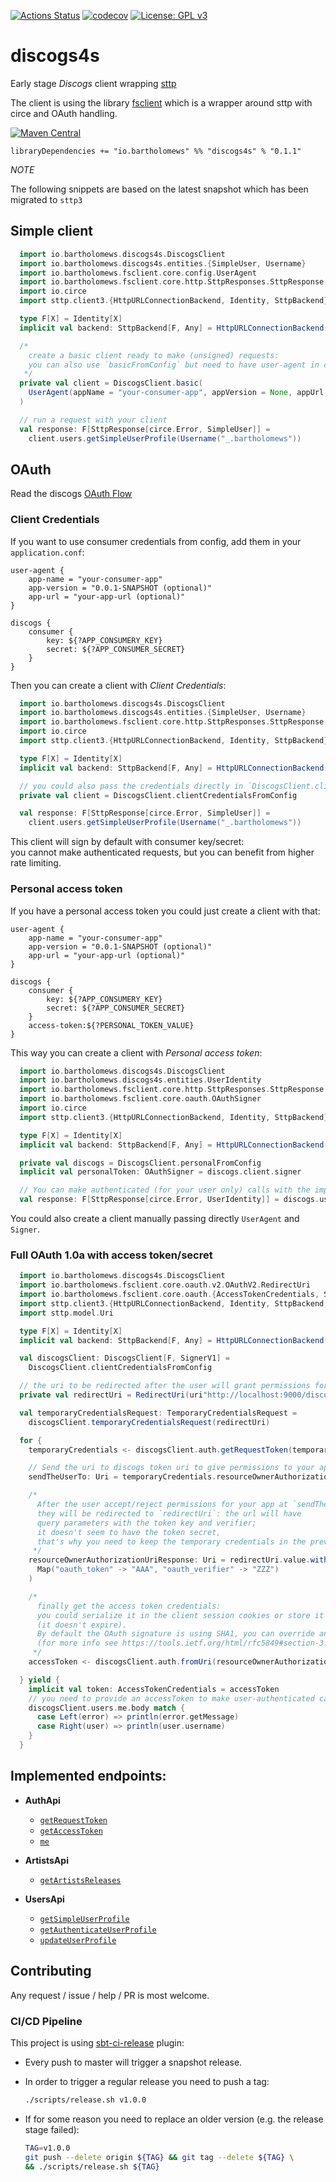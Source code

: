 [![Actions Status](https://github.com/bartholomews/discogs4s/workflows/build/badge.svg)](https://github.com/bartholomews/discogs4s/actions)
[![codecov](https://codecov.io/gh/bartholomews/discogs4s/branch/master/graph/badge.svg)](https://codecov.io/gh/bartholomews/discogs4s)
[![License: GPL v3](https://img.shields.io/badge/License-GPLv3-blue.svg)](https://www.gnu.org/licenses/gpl-3.0)

# discogs4s
Early stage *Discogs* client wrapping [sttp](https://sttp.softwaremill.com/en/latest)

The client is using the library [fsclient](https://github.com/bartholomews/fsclient)
which is a wrapper around sttp with circe and OAuth handling.

[![Maven Central](https://maven-badges.herokuapp.com/maven-central/io.bartholomews/discogs4s_2.13/badge.svg)](https://maven-badges.herokuapp.com/maven-central/io.bartholomews/discogs4s_2.13)

```
libraryDependencies += "io.bartholomews" %% "discogs4s" % "0.1.1"
```

*NOTE*

The following snippets are based on the latest snapshot 
which has been migrated to `sttp3`

## Simple client

```scala
  import io.bartholomews.discogs4s.DiscogsClient
  import io.bartholomews.discogs4s.entities.{SimpleUser, Username}
  import io.bartholomews.fsclient.core.config.UserAgent
  import io.bartholomews.fsclient.core.http.SttpResponses.SttpResponse
  import io.circe
  import sttp.client3.{HttpURLConnectionBackend, Identity, SttpBackend}

  type F[X] = Identity[X]
  implicit val backend: SttpBackend[F, Any] = HttpURLConnectionBackend()

  /*
    create a basic client ready to make (unsigned) requests:
    you can also use `basicFromConfig` but need to have user-agent in config
   */
  private val client = DiscogsClient.basic(
    UserAgent(appName = "your-consumer-app", appVersion = None, appUrl = None)
  )

  // run a request with your client
  val response: F[SttpResponse[circe.Error, SimpleUser]] =
    client.users.getSimpleUserProfile(Username("_.bartholomews"))
```

## OAuth

Read  the discogs [OAuth Flow](https://www.discogs.com/developers/#page:authentication,header:authentication-discogs-auth-flow)

### Client Credentials 

If you want to use consumer credentials from config, add them in your `application.conf`:
```
user-agent {
    app-name = "your-consumer-app"
    app-version = "0.0.1-SNAPSHOT (optional)"
    app-url = "your-app-url (optional)"
}

discogs {
    consumer {
        key: ${?APP_CONSUMERY_KEY}
        secret: ${?APP_CONSUMER_SECRET}
    }
}
```

Then you can create a client with *Client Credentials*:
```scala
  import io.bartholomews.discogs4s.DiscogsClient
  import io.bartholomews.discogs4s.entities.{SimpleUser, Username}
  import io.bartholomews.fsclient.core.http.SttpResponses.SttpResponse
  import io.circe
  import sttp.client3.{HttpURLConnectionBackend, Identity, SttpBackend}

  type F[X] = Identity[X]
  implicit val backend: SttpBackend[F, Any] = HttpURLConnectionBackend()

  // you could also pass the credentials directly in `DiscogsClient.clientCredentials`
  private val client = DiscogsClient.clientCredentialsFromConfig

  val response: F[SttpResponse[circe.Error, SimpleUser]] =
    client.users.getSimpleUserProfile(Username("_.bartholomews"))
```

This client will sign by default with consumer key/secret:  
you cannot make authenticated requests, but you can benefit from higher rate limiting.

### Personal access token

If you have a personal access token you could just create a client with that:
```
user-agent {
    app-name = "your-consumer-app"
    app-version = "0.0.1-SNAPSHOT (optional)"
    app-url = "your-app-url (optional)"
}

discogs {
    consumer {
        key: ${?APP_CONSUMERY_KEY}
        secret: ${?APP_CONSUMER_SECRET}
    }
    access-token:${?PERSONAL_TOKEN_VALUE}
}
```

This way you can create a client with *Personal access token*:
```scala
  import io.bartholomews.discogs4s.DiscogsClient
  import io.bartholomews.discogs4s.entities.UserIdentity
  import io.bartholomews.fsclient.core.http.SttpResponses.SttpResponse
  import io.bartholomews.fsclient.core.oauth.OAuthSigner
  import io.circe
  import sttp.client3.{HttpURLConnectionBackend, Identity, SttpBackend}

  type F[X] = Identity[X]
  implicit val backend: SttpBackend[F, Any] = HttpURLConnectionBackend()

  private val discogs = DiscogsClient.personalFromConfig
  implicit val personalToken: OAuthSigner = discogs.client.signer

  // You can make authenticated (for your user only) calls with the implicit signer
  val response: F[SttpResponse[circe.Error, UserIdentity]] = discogs.users.me
```

You could also create a client manually passing directly `UserAgent` and `Signer`.

### Full OAuth 1.0a with access token/secret
```scala
  import io.bartholomews.discogs4s.DiscogsClient
  import io.bartholomews.fsclient.core.oauth.v2.OAuthV2.RedirectUri
  import io.bartholomews.fsclient.core.oauth.{AccessTokenCredentials, SignerV1, TemporaryCredentialsRequest}
  import sttp.client3.{HttpURLConnectionBackend, Identity, SttpBackend, UriContext}
  import sttp.model.Uri

  type F[X] = Identity[X]
  implicit val backend: SttpBackend[F, Any] = HttpURLConnectionBackend()

  val discogsClient: DiscogsClient[F, SignerV1] =
    DiscogsClient.clientCredentialsFromConfig

  // the uri to be redirected after the user will grant permissions for your app
  private val redirectUri = RedirectUri(uri"http://localhost:9000/discogs/callback")

  val temporaryCredentialsRequest: TemporaryCredentialsRequest =
    discogsClient.temporaryCredentialsRequest(redirectUri)

  for {
    temporaryCredentials <- discogsClient.auth.getRequestToken(temporaryCredentialsRequest).body

    // Send the uri to discogs token uri to give permissions to your app
    sendTheUserTo: Uri = temporaryCredentials.resourceOwnerAuthorizationRequest

    /*
      After the user accept/reject permissions for your app at `sendTheUserTo` uri,
      they will be redirected to `redirectUri`: the url will have
      query parameters with the token key and verifier;
      it doesn't seem to have the token secret,
      that's why you need to keep the temporary credentials in the previous step
     */
    resourceOwnerAuthorizationUriResponse: Uri = redirectUri.value.withParams(
      Map("oauth_token" -> "AAA", "oauth_verifier" -> "ZZZ")
    )

    /*
      finally get the access token credentials:
      you could serialize it in the client session cookies or store it somewhere
      (it doesn't expire).
      By default the OAuth signature is using SHA1, you can override and use PLAINTEXT instead
      (for more info see https://tools.ietf.org/html/rfc5849#section-3.4).
     */
    accessToken <- discogsClient.auth.fromUri(resourceOwnerAuthorizationUriResponse, temporaryCredentials).body

  } yield {
    implicit val token: AccessTokenCredentials = accessToken
    // you need to provide an accessToken to make user-authenticated calls
    discogsClient.users.me.body match {
      case Left(error) => println(error.getMessage)
      case Right(user) => println(user.username)
    }
  }
```

## Implemented endpoints:

- **AuthApi**
    - [`getRequestToken`](https://www.discogs.com/developers/#page:authentication,header:authentication-request-token-url)
    - [`getAccessToken`](https://www.discogs.com/developers/#page:authentication,header:authentication-access-token-url)
    - [`me`](https://www.discogs.com/developers/#page:user-identity)
    
- **ArtistsApi**
    - [`getArtistsReleases`](https://www.discogs.com/developers/#page:database,header:database-artist-releases)
    
- **UsersApi**
    - [`getSimpleUserProfile`](https://www.discogs.com/developers/#page:user-identity,header:user-identity-profile-get)    
    - [`getAuthenticateUserProfile`](https://www.discogs.com/developers/#page:user-identity,header:user-identity-profile-get)    
    - [`updateUserProfile`](https://www.discogs.com/developers/#page:user-identity,header:user-identity-profile-post)    
    
## Contributing

Any request / issue / help / PR is most welcome.

### CI/CD Pipeline

This project is using [sbt-ci-release](https://github.com/olafurpg/sbt-ci-release) plugin:
 - Every push to master will trigger a snapshot release.  
 - In order to trigger a regular release you need to push a tag:
 
    ```bash
    ./scripts/release.sh v1.0.0
    ```
 
 - If for some reason you need to replace an older version (e.g. the release stage failed):
 
    ```bash
    TAG=v1.0.0
    git push --delete origin ${TAG} && git tag --delete ${TAG} \
    && ./scripts/release.sh ${TAG}
    ```
